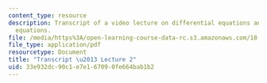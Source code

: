 ```yaml
---
content_type: resource
description: Transcript of a video lecture on differential equations and difference
  equations.
file: /media/https%3A/open-learning-course-data-rc.s3.amazonaws.com/18-085-computational-science-and-engineering-i-fall-2008/33e932dc90c1e7e167090fe664bab1b2_18-085F08-L02.pdf
file_type: application/pdf
resourcetype: Document
title: "Transcript \u2013 Lecture 2"
uid: 33e932dc-90c1-e7e1-6709-0fe664bab1b2
---
```

